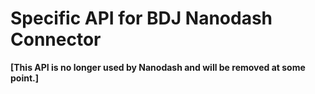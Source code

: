 # Specific API for BDJ Nanodash Connector

**[This API is no longer used by Nanodash and will be removed at some point.]**
